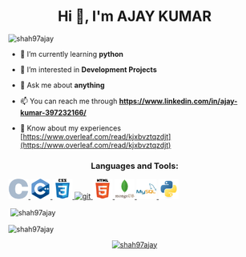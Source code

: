 <h1 align="center">Hi 👋, I'm AJAY KUMAR</h1>
<p align="left"> <img src="https://komarev.com/ghpvc/?username=shah97ajay&label=Profile%20views&color=0e75b6&style=flat" alt="shah97ajay" /> </p>

- 🌱 I’m currently learning **python**

- 👀 I’m interested in **Development Projects**

- 💬 Ask me about **anything**

- 📫 You can reach me through **https://www.linkedin.com/in/ajay-kumar-397232166/**

- 📄 Know about my experiences [https://www.overleaf.com/read/kjxbvztqzdjt](https://www.overleaf.com/read/kjxbvztqzdjt)

<h3 align="center">Languages and Tools:</h3>
<p align="left"> <a href="https://www.cprogramming.com/" target="_blank"> <img src="https://raw.githubusercontent.com/devicons/devicon/master/icons/c/c-original.svg" alt="c" width="40" height="40"/> </a> <a href="https://www.w3schools.com/cpp/" target="_blank"> <img src="https://raw.githubusercontent.com/devicons/devicon/master/icons/cplusplus/cplusplus-original.svg" alt="cplusplus" width="40" height="40"/> </a> <a href="https://www.w3schools.com/css/" target="_blank"> <img src="https://raw.githubusercontent.com/devicons/devicon/master/icons/css3/css3-original-wordmark.svg" alt="css3" width="40" height="40"/> </a> <a href="https://git-scm.com/" target="_blank"> <img src="https://www.vectorlogo.zone/logos/git-scm/git-scm-icon.svg" alt="git" width="40" height="40"/> </a> <a href="https://www.w3.org/html/" target="_blank"> <img src="https://raw.githubusercontent.com/devicons/devicon/master/icons/html5/html5-original-wordmark.svg" alt="html5" width="40" height="40"/> </a> <a href="https://www.mongodb.com/" target="_blank"> <img src="https://raw.githubusercontent.com/devicons/devicon/master/icons/mongodb/mongodb-original-wordmark.svg" alt="mongodb" width="40" height="40"/> </a> <a href="https://www.mysql.com/" target="_blank"> <img src="https://raw.githubusercontent.com/devicons/devicon/master/icons/mysql/mysql-original-wordmark.svg" alt="mysql" width="40" height="40"/> </a> <a href="https://www.python.org" target="_blank"> <img src="https://raw.githubusercontent.com/devicons/devicon/master/icons/python/python-original.svg" alt="python" width="40" height="40"/> </a> </p>

<p>&nbsp;<img align="center" src="https://github-readme-stats.vercel.app/api?username=shah97ajay&show_icons=true&locale=en" alt="shah97ajay" /></p>

<p><img align="center" src="https://github-readme-streak-stats.herokuapp.com/?user=shah97ajay&" alt="shah97ajay" /></p>

<p align="center"> <a href="https://github.com/ryo-ma/github-profile-trophy"><img src="https://github-profile-trophy.vercel.app/?username=shah97ajay" alt="shah97ajay" /></a> </p>

